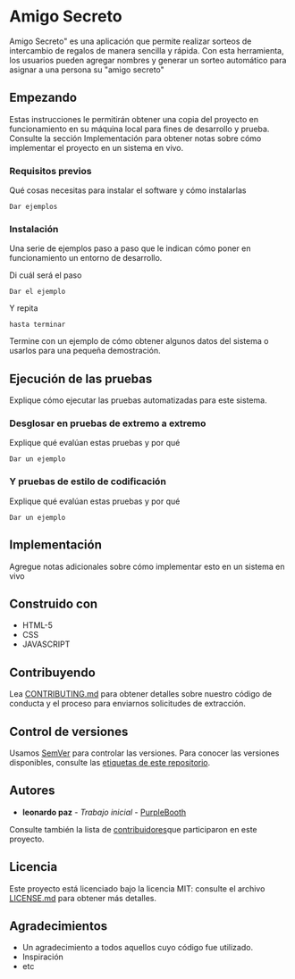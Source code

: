 # Amigo Secreto

Amigo Secreto" es una aplicación que permite realizar sorteos de intercambio de regalos de manera sencilla y rápida.
Con esta herramienta, los usuarios pueden agregar nombres y generar un sorteo automático para asignar a una persona su "amigo secreto"

## Empezando

Estas instrucciones le permitirán obtener una copia del proyecto en funcionamiento en su máquina local para fines de desarrollo y prueba. 
Consulte la sección Implementación para obtener notas sobre cómo implementar el proyecto en un sistema en vivo.

### Requisitos previos

Qué cosas necesitas para instalar el software y cómo instalarlas

```
Dar ejemplos
```

### Instalación

Una serie de ejemplos paso a paso que le indican cómo poner en funcionamiento un entorno de desarrollo.

Di cuál será el paso

```
Dar el ejemplo
```

Y repita

```
hasta terminar
```

Termine con un ejemplo de cómo obtener algunos datos del sistema o usarlos para una pequeña demostración.

## Ejecución de las pruebas

Explique cómo ejecutar las pruebas automatizadas para este sistema.

### Desglosar en pruebas de extremo a extremo

Explique qué evalúan estas pruebas y por qué

```
Dar un ejemplo
```

### Y pruebas de estilo de codificación

Explique qué evalúan estas pruebas y por qué

```
Dar un ejemplo
```

## Implementación

Agregue notas adicionales sobre cómo implementar esto en un sistema en vivo

## Construido con

* HTML-5
* CSS
* JAVASCRIPT


## Contribuyendo

Lea [CONTRIBUTING.md](*******************) para obtener detalles sobre nuestro código de conducta y el proceso para enviarnos solicitudes de extracción.

## Control de versiones

Usamos [SemVer](************) para controlar las versiones. Para conocer las versiones disponibles, consulte las [etiquetas de este repositorio](***********).

## Autores

* **leonardo paz** - *Trabajo inicial* - [PurpleBooth](************)

Consulte también la lista de [contribuidores](**********)que participaron en este proyecto.

## Licencia

Este proyecto está licenciado bajo la licencia MIT: consulte el archivo [LICENSE.md](LICENSE.md) para obtener más detalles.

## Agradecimientos

* Un agradecimiento a todos aquellos cuyo código fue utilizado.
* Inspiración
* etc

